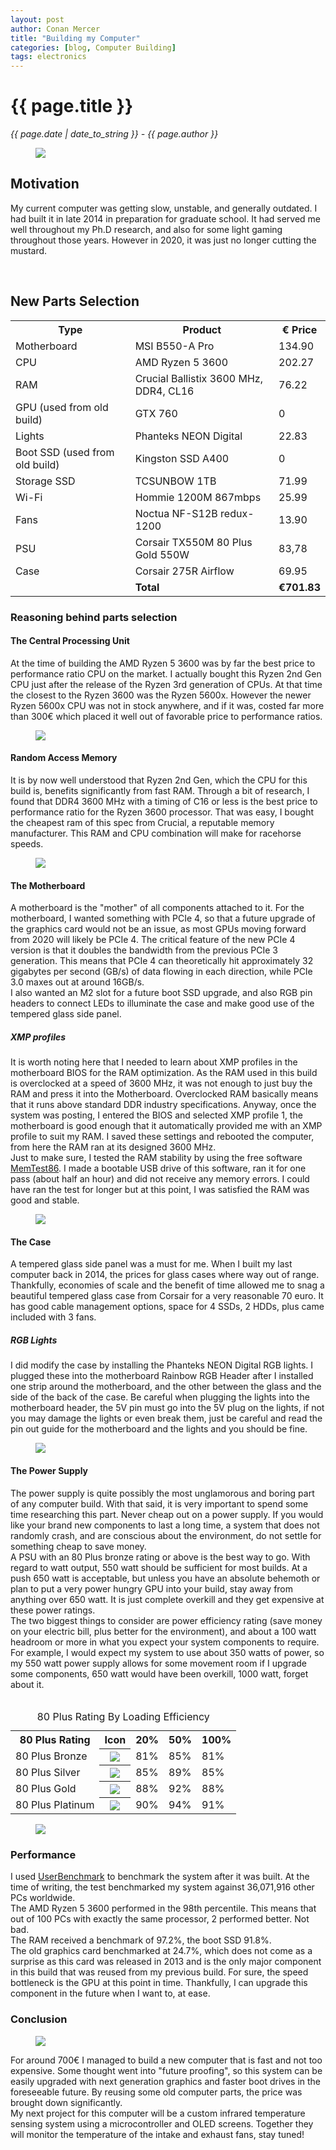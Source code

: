 ```yaml
---
layout: post
author: Conan Mercer
title: "Building my Computer"
categories: [blog, Computer Building]
tags: electronics
---
```


<script src="https://polyfill.io/v3/polyfill.min.js?features=es6"></script>
<script id="MathJax-script" async
          src="https://cdn.jsdelivr.net/npm/mathjax@3/es5/tex-mml-chtml.js">
</script>

<div class="post-paragraph">
  <h1>{{ page.title }}</h1>
  <p><i>{{ page.date | date_to_string }} - {{ page.author }}</i></p>

  <figure>
  <img src="{{site.baseurl}}/assets/minified/images/computer/computer.png">
  </figure>

<h2>Motivation</h2>

My current computer was getting slow, unstable, and generally outdated. I had built it in late 2014 in preparation for graduate school. It had served me well throughout my Ph.D research, and also for some light gaming throughout those years. However in 2020, it was just no longer cutting the mustard.

<br>

<h2>New Parts Selection</h2>

<table>
  <tr>
    <th>Type</th>
    <th>Product</th>
    <th>€ Price</th>
  </tr>
  <tr>
    <td>Motherboard</td>
    <td>MSI B550-A Pro</td>
    <td>134.90</td>
  </tr>
  <tr>
    <td>CPU</td>
    <td>AMD Ryzen 5 3600</td>
    <td>202.27</td>
  </tr>
  <tr>
    <td>RAM</td>
    <td>Crucial Ballistix 3600 MHz, DDR4, CL16</td>
    <td>76.22</td>
  </tr>
  <tr>
    <td>GPU (used from old build)</td>
    <td>GTX 760</td>
    <td>0</td>
  </tr>
  <tr>
    <td>Lights</td>
    <td>Phanteks NEON Digital</td>
    <td>22.83</td>
  </tr>
  <tr>
    <td>Boot SSD (used from old build)</td>
    <td>Kingston SSD A400</td>
    <td>0</td>
  </tr>
  <tr>
    <td>Storage SSD</td>
    <td>TCSUNBOW 1TB</td>
    <td>71.99</td>
  </tr>
  <tr>
    <td>Wi-Fi</td>
    <td>Hommie 1200M 867mbps</td>
    <td>25.99</td>
  </tr>
  <tr>
    <td>Fans</td>
    <td>Noctua NF-S12B redux-1200</td>
    <td>13.90</td>
  </tr>
  <tr>
    <td>PSU</td>
    <td>Corsair TX550M 80 Plus Gold 550W</td>
    <td>83,78</td>
  </tr>
  <tr>
    <td>Case</td>
    <td>Corsair 275R Airflow</td>
    <td>69.95</td>
  </tr>
  <tr>
    <td></td>
    <td><b>Total</b></td>
    <td><b>€701.83</b></td>
  </tr>
</table>


<h3>Reasoning behind parts selection</h3>

<h4>The Central Processing Unit</h4>
At the time of building the AMD Ryzen 5 3600 was by far the best price to performance ratio CPU on the market. I actually bought this Ryzen 2nd Gen CPU just after the release of the Ryzen 3rd generation of CPUs. At that time the closest to the Ryzen 3600 was the Ryzen 5600x. However the newer Ryzen 5600x CPU was not in stock anywhere, and if it was, costed far more than 300€ which placed it well out of favorable price to performance ratios.

  <figure>
  <img src="{{site.baseurl}}/assets/minified/images/computer/cpu.png">
  </figure>

<h4>Random Access Memory</h4>

It is by now well understood that Ryzen 2nd Gen, which the CPU for this build is, benefits significantly from fast RAM. Through a bit of research, I found that DDR4 3600 MHz with a timing of C16 or less is the best price to performance ratio for the Ryzen 3600 processor. That was easy, I bought the cheapest ram of this spec from Crucial, a reputable memory manufacturer. This RAM and CPU combination will make for racehorse speeds.

  <figure>
  <img src="{{site.baseurl}}/assets/minified/images/computer/RAM.png">
  </figure>


<h4>The Motherboard</h4>
A motherboard is the "mother" of all components attached to it. For the motherboard, I wanted something with PCIe 4, so that a future upgrade of the graphics card would not be an issue, as most GPUs moving forward from 2020 will likely be PCIe 4. The critical feature of the new PCIe 4 version is that it doubles the bandwidth from the previous PCIe 3 generation. This means that PCIe 4 can theoretically hit approximately 32 gigabytes per second (GB/s) of data flowing in each direction, while PCIe 3.0 maxes out at around 16GB/s.
<br>
I also wanted an M2 slot for a future boot SSD upgrade, and also RGB pin headers to connect LEDs to illuminate the case and make good use of the tempered glass side panel.

<h5>XMP profiles</h5>

It is worth noting here that I needed to learn about XMP profiles in the motherboard BIOS for the RAM optimization. As the RAM used in this build is overclocked at a speed of 3600 MHz, it was not enough to just buy the RAM and press it into the Motherboard. Overclocked RAM basically means that it runs above standard DDR industry specifications. Anyway, once the system was posting, I entered the BIOS and selected XMP profile 1, the motherboard is good enough that it automatically provided me with an XMP profile to suit my RAM. I saved these settings and rebooted the computer, from here the RAM ran at its designed 3600 MHz.
<br>
Just to make sure, I tested the RAM stability by using the free software <a href="https://www.memtest86.com/" target="_blank">MemTest86</a>. I made a bootable USB drive of this software, ran it for one pass (about half an hour) and did not receive any memory errors. I could have ran the test for longer but at this point, I was satisfied the RAM was good and stable.


  <figure>
  <img src="{{site.baseurl}}/assets/minified/images/computer/motherboard.png">
  </figure>

<h4>The Case</h4>
A tempered glass side panel was a must for me. When I built my last computer back in 2014, the prices for glass cases where way out of range. Thankfully, economies of scale and the benefit of time allowed me to snag a beautiful tempered glass case from Corsair for a very reasonable 70 euro. It has good cable management options, space for 4 SSDs, 2 HDDs, plus came included with 3 fans.

<h5>RGB Lights</h5>

I did modify the case by installing the Phanteks NEON Digital RGB lights. I plugged these into the motherboard Rainbow RGB Header after I installed one strip around the motherboard, and the other between the glass and the side of the back of the case. Be careful when plugging the lights into the motherboard header, the 5V pin must go into the 5V plug on the lights, if not you may damage the lights or even break them, just be careful and read the pin out guide for the motherboard and the lights and you should be fine.

  <figure>
  <img src="{{site.baseurl}}/assets/minified/images/computer/closeup.png">
  </figure>

<h4>The Power Supply</h4>
The power supply is quite possibly the most unglamorous and boring part of any computer build. With that said, it is very important to spend some time researching this part. Never cheap out on a power supply. If you would like your brand new components to last a long time, a system that does not randomly crash, and are conscious about the environment, do not settle for something cheap to save money.
<br>
A PSU with an 80 Plus bronze rating or above is the best way to go. With regard to watt output, 550 watt should be sufficient for most builds. At a push 650 watt is acceptable, but unless you have an absolute behemoth or plan to put a very power hungry GPU into your build, stay away from anything over 650 watt. It is just complete overkill and they get expensive at these power ratings. 
<br>
The two biggest things to consider are power efficiency rating (save money on your electric bill, plus better for the environment), and about a 100 watt headroom or more in what you expect your system components to require. For example, I would expect my system to use about 350 watts of power, so my 550 watt power supply allows for some movement room if I upgrade some components, 650 watt would have been overkill, 1000 watt, forget about it.

<br>
<br>

<table>
<caption>80 Plus Rating By Loading Efficiency</caption>
  <tr>
    <th>80 Plus Rating</th>
    <th>Icon</th>
    <th>20%</th>
    <th>50%</th>
    <th>100%</th>
  </tr>
  <tr>
    <td>80 Plus Bronze</td>
    <th><img src="{{site.baseurl}}/assets/minified/images/computer/80_Plus_Bronze.png"></th>
    <td>81%</td>
    <td>85%</td>
    <td>81%</td>
  </tr>
  <tr>
    <td>80 Plus Silver</td>
    <th><img src="{{site.baseurl}}/assets/minified/images/computer/80_Plus_Silver.png"></th>
    <td>85%</td>
    <td>89%</td>
    <td>85%</td>
  </tr>
  <tr>
    <td>80 Plus Gold</td>
    <th><img src="{{site.baseurl}}/assets/minified/images/computer/80_Plus_Gold.png"></th>
    <td>88%</td>
    <td>92%</td>
    <td>88%</td>
  </tr>
    <tr>
    <td>80 Plus Platinum</td>
    <th><img src="{{site.baseurl}}/assets/minified/images/computer/80_Plus_Platinum.png"></th>
    <td>90%</td>
    <td>94%</td>
    <td>91%</td>
  </tr>
</table>

  <figure>
  <img src="{{site.baseurl}}/assets/minified/images/computer/power.jpg">
  </figure>

<h3>Performance</h3>

I used <a href="https://www.userbenchmark.com/" target="_blank">UserBenchmark</a> to benchmark the system after it was built. At the time of writing, the test benchmarked my system against 36,071,916 other PCs worldwide.
<br>
The AMD Ryzen 5 3600 performed in the 98th percentile. This means that out of 100 PCs with exactly the same processor, 2 performed better. Not bad.
<br>
The RAM received a benchmark of 97.2%, the boot SSD 91.8%.
<br>
The old graphics card benchmarked at 24.7%, which does not come as a surprise as this card was released in 2013 and is the only major component in this build that was reused from my previous build. For sure, the speed bottleneck is the GPU at this point in time. Thankfully, I can upgrade this component in the future when I want to, at ease.


<h3>Conclusion</h3>

  <figure>
  <img src="{{site.baseurl}}/assets/minified/images/computer/computer2.png">
  </figure>

For around 700€ I managed to build a new computer that is fast and not too expensive. Some thought went into "future proofing", so this system can be easily upgraded with next generation graphics and faster boot drives in the foreseeable future. By reusing some old computer parts, the price was brought down significantly.
<br>
My next project for this computer will be a custom infrared temperature sensing system using a microcontroller and OLED screens. Together they will monitor the temperature of the intake and exhaust fans, stay tuned!

